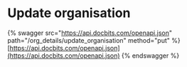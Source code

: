 # Update organisation

{% swagger src="https://api.docbits.com/openapi.json" path="/org_details/update_organisation" method="put" %}
[https://api.docbits.com/openapi.json](https://api.docbits.com/openapi.json)
{% endswagger %}
